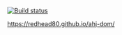 [![Build status](https://ci.appveyor.com/api/projects/status/nfcd7cgdhggwnpsr/branch/master?svg=true)](https://ci.appveyor.com/project/Redhead80/ahj-dom/branch/master)

https://redhead80.github.io/ahj-dom/